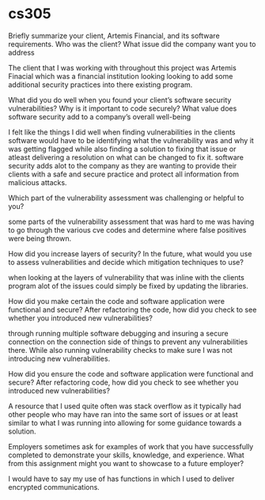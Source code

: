 # cs305
Briefly summarize your client, Artemis Financial, and its software requirements.
Who was the client? What issue did the company want you to address

The client that I was working with throughout this project
was Artemis Finacial which was a financial institution looking
looking to add some additional security practices into there 
existing program.

What did you do well when you found your client’s software security vulnerabilities? 
Why is it important to code securely? 
What value does software security add to a company’s overall well-being

I felt like the things I did well when finding vulnerabilities
in the clients software would have to be identifying what 
the vulnerability was and why it was getting flagged while also
finding a solution to fixing that issue or atleast delivering a
resolution on what can be changed to fix it. software security adds 
alot to the company as they are wanting to provide their clients
with a safe and secure practice and protect all information
from malicious attacks.

Which part of the vulnerability assessment was challenging or helpful to you?

some parts of the vulnerability assessment that was hard to me was having
to go through the various cve codes and determine where false positives
were being thrown.

How did you increase layers of security? In the future, 
what would you use to assess vulnerabilities and decide 
which mitigation techniques to use?

when looking at the layers of vulnerability that was inline
with the clients program alot of the issues could simply be fixed by
updating the libraries.

How did you make certain the code and software application were functional
and secure? After refactoring the code, how did you check to see whether 
you introduced new vulnerabilities?

through running multiple software debugging and insuring
a secure connection on the connection side of things to prevent 
any vulnerabilities there. While also running vulnerability checks
to make sure I was not introducing new vulnerabilities.

How did you ensure the code and software application were functional 
and secure? After refactoring code, how did you check to see whether 
you introduced new vulnerabilities?

A resource that I used quite often was stack overflow
as it typically had other people who may have ran
into the same sort of issues or at least similar to
what I was running into allowing for some guidance towards
a solution.

Employers sometimes ask for examples of work that you have successfully
completed to demonstrate your skills, knowledge, and experience. What 
from this assignment might you want to showcase to a future employer?

I would have to say my use of has functions in which I used to deliver
encrypted communications.

